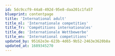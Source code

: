```yaml
---
id: 5dc9ccf9-44a8-492d-95e8-daa201c1fa57
blueprint: contentpage
title: 'International adult'
title_nl: 'Internationale competities'
title_fr: 'Compétitions internationales'
title_de: 'Internationale Wettbewerbe'
title_en: 'International competitions'
updated_by: 95162e3e-623b-4d65-9b52-2463e3620b8a
updated_at: 1689345270
---
```

